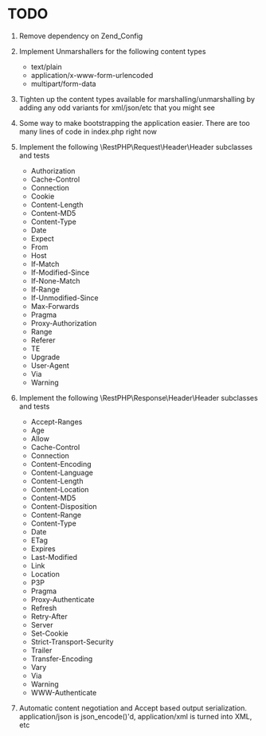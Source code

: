 TODO
======

1. Remove dependency on Zend_Config

1. Implement Unmarshallers for the following content types

    * text/plain
    * application/x-www-form-urlencoded
    * multipart/form-data

1. Tighten up the content types available for marshalling/unmarshalling
   by adding any odd variants for xml/json/etc that you might see

1. Some way to make bootstrapping the application easier. There are too many
   lines of code in index.php right now

1. Implement the following \RestPHP\Request\Header\Header
   subclasses and tests

    * Authorization
    * Cache-Control
    * Connection
    * Cookie
    * Content-Length
    * Content-MD5
    * Content-Type
    * Date
    * Expect
    * From
    * Host
    * If-Match
    * If-Modified-Since
    * If-None-Match
    * If-Range
    * If-Unmodified-Since
    * Max-Forwards
    * Pragma
    * Proxy-Authorization
    * Range
    * Referer
    * TE
    * Upgrade
    * User-Agent
    * Via
    * Warning

1. Implement the following \RestPHP\Response\Header\Header
   subclasses and tests

    * Accept-Ranges
    * Age
    * Allow
    * Cache-Control
    * Connection
    * Content-Encoding
    * Content-Language
    * Content-Length
    * Content-Location
    * Content-MD5
    * Content-Disposition
    * Content-Range
    * Content-Type
    * Date
    * ETag
    * Expires
    * Last-Modified
    * Link
    * Location
    * P3P
    * Pragma
    * Proxy-Authenticate
    * Refresh
    * Retry-After
    * Server
    * Set-Cookie
    * Strict-Transport-Security
    * Trailer
    * Transfer-Encoding
    * Vary
    * Via
    * Warning
    * WWW-Authenticate

1. Automatic content negotiation and Accept based output serialization.
   application/json is json_encode()'d, application/xml is turned into XML, etc